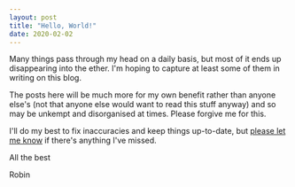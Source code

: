 ```yaml
---
layout: post
title: "Hello, World!"
date: 2020-02-02
---
```


Many things pass through my head on a daily basis, but most of it ends up disappearing into the ether. I\'m hoping to capture at least some of them in writing on this blog.

The posts here will be much more for my own benefit rather than anyone else\'s (not that anyone else would want to read this stuff anyway) and so may be unkempt and disorganised at times. Please forgive me for this.

I\'ll do my best to fix inaccuracies and keep things up-to-date, but <a href="mailto:robinzxu@gmail.com">please let me know</a> if there\'s anything I\'ve missed.

All the best

Robin
